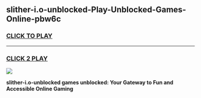
## slither-i.o-unblocked-Play-Unblocked-Games-Online-pbw6c
<h3>
<a href="https://premium76.site?title=slither-i.o-unblocked&ref=25A">CLICK TO PLAY</a></h3>
<hr>

<h3>
<a href="https://premium76.site?title=slither-i.o-unblocked&ref=25A">CLICK 2 PLAY</a>
  
</h3>

<a href="https://premium76.site?title=slither-i.o-unblocked&ref=25A"><img src="https://clearcache.store/games.png"></a>


**slither-i.o-unblocked games unblocked: Your Gateway to Fun and Accessible Online Gaming**
